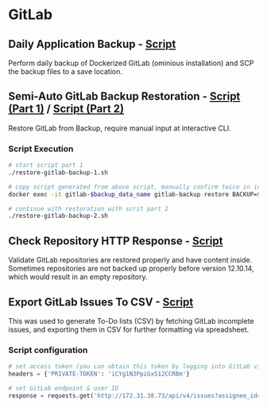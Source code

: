 # GitLab

## Daily Application Backup - [Script](./backup-gitlab.sh)

Perform daily backup of Dockerized GitLab (ominious installation) and SCP the backup files to a save location.

## Semi-Auto GitLab Backup Restoration - [Script (Part 1)](./restore-gitlab-backup-1.sh) / [Script (Part 2)](./restore-gitlab-backup-2.sh)

Restore GitLab from Backup, require manual input at interactive CLI.

### Script Execution

```bash
# start script part 1
./restore-gitlab-backup-1.sh

# copy script generated from above script, manually confirm twice in interactive CLI
docker exec -it gitlab-$backup_data_name gitlab-backup restore BACKUP=$backup_data_name

# continue with restoration with scrit part 2
./restore-gitlab-backup-2.sh
```

## Check Repository HTTP Response - [Script](./check-repo-response.sh)

Validate GitLab repositories are restored properly and have content inside.
Sometimes repositories are not backed up properly before version 12.10.14, which would result in an empty repository.

## Export GitLab Issues To CSV - [Script](./export-gitlab-issue.py)

This was used to generate To-Do lists (CSV) by fetching GitLab incomplete issues, and exporting them in CSV for further formatting via spreadsheet.

### Script configuration

```python
# set access token (you can obtain this token by logging into GitLab via a browser, the token will be saved as a cookie)
headers = {'PRIVATE-TOKEN': 'iCYg1N3PpiGxS12CCRBm'}

# set GitLab endpoint & user ID
response = requests.get('http://172.31.38.73/api/v4/issues?assignee_id=2&state=opened&per_page=100&page=1', headers=headers)
```

